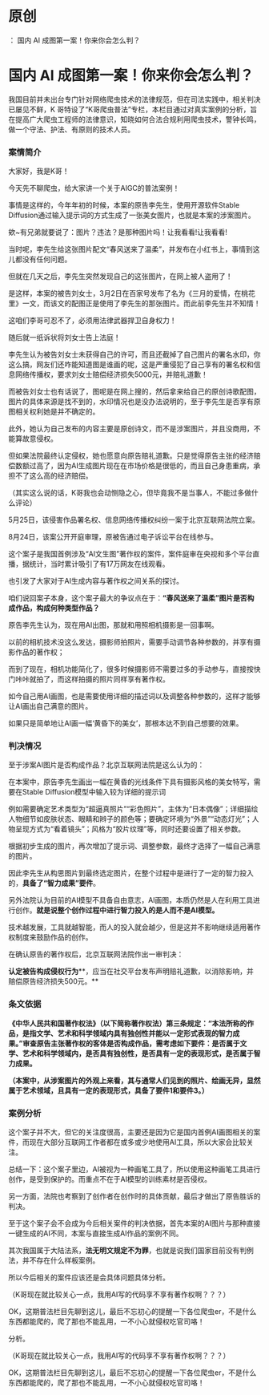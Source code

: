 # 原创
：  国内 AI 成图第一案！你来你会怎么判？

# 国内 AI 成图第一案！你来你会怎么判？

> 
我国目前并未出台专门针对网络爬虫技术的法律规范，但在司法实践中，相关判决已屡见不鲜，K 哥特设了“K哥爬虫普法”专栏，本栏目通过对真实案例的分析，旨在提高广大爬虫工程师的法律意识，知晓如何合法合规利用爬虫技术，警钟长鸣，做一个守法、护法、有原则的技术人员。


### 案情简介

大家好，我是K哥！

今天先不聊爬虫，给大家讲一个关于AIGC的普法案例！

事情是这样的，今年年初的时候，本案的原告李先生，使用开源软件Stable Diffusion通过输入提示词的方式生成了一张美女图片，也就是本案的涉案图片。

欸~有兄弟就要说了：图片？违法？是那种图片吗！让我看看!让我看看!

当时呢，李先生给这张图片配文“春风送来了温柔”，并发布在小红书上，事情到这儿都没有任何问题。

但就在几天之后，李先生突然发现自己的这张图片，在网上被人盗用了！

是这样，本案的被告刘女士，3月2日在百家号发布了名为《三月的爱情，在桃花里》一文，而该文的配图正是使用了李先生的那张图片。而此前李先生并不知情！

这咱们李哥可忍不了，必须用法律武器捍卫自身权力！

随后就一纸诉状将刘女士告上法庭！

李先生认为被告刘女士未获得自己的许可，而且还截掉了自己图片的署名水印，你这么搞，网友们还咋能知道图是谁画的呢，这是严重侵犯了自己享有的署名权和信息网络传播权，要求刘女士赔偿经济损失5000元，并赔礼道歉！

而被告刘女士也有话说了，图呢是在网上搜的，然后拿来给自己的原创诗歌配图，图片的具体来源是找不到的，水印情况也是没办法说明的，至于李先生是否享有原图相关权利她是并不确定的。

此外，她认为自己发布的内容主要是原创诗文，而不是涉案图片，并且没商用，不能算故意侵权。

但如果法院最终认定侵权，她也愿意向原告赔礼道歉。只是觉得原告主张的经济赔偿数额过高了，因为AI生成图片现在在市场价格是很低的，而且自己身患重病，承担不了这么高的经济赔偿。

（其实这么说的话，K哥我也会动恻隐之心，但毕竟我不是当事人，不能过多做什么评论）

5月25日，该侵害作品署名权、信息网络传播权纠纷一案于北京互联网法院立案。

8月24日，该案公开开庭审理，原被告通过电子诉讼平台在线参与。

这个案子是我国首例涉及“AI文生图”著作权的案件，案件庭审在央视和多个平台直播，据统计，当时累计吸引了有17万网友在线观看。

也引发了大家对于AI生成内容与著作权之间关系的探讨。

咱们说回案子本身，这个案子最大的争议点在于：**“春风送来了温柔”图片是否构成作品，构成何种类型作品？**

原告李先生认为，现在用AI出图，那就和用照相机摄影是一回事啊。

以前的相机技术没这么发达，摄影师拍照片，需要手动调节各种参数的，并享有摄影作品的著作权；

而到了现在，相机功能简化了，很多时候摄影师不需要过多的手动参与，直接按快门咔咔就拍了，而这样拍摄的照片同样享有著作权。

如今自己用AI画图，也是需要使用详细的描述词以及调整各种参数的，这样才能够让AI画出自己满意的图片。

如果只是简单地让AI画一幅‘黄昏下的美女’，那根本达不到自己想要的效果。

### 判决情况

至于涉案AI图片是否构成作品？北京互联网法院是这么认为的：

在本案中，原告李先生画出一幅在黄昏的光线条件下具有摄影风格的美女特写，需要在Stable Diffusion模型中输入较为详细的提示词

例如需要确定艺术类型为“超逼真照片”“彩色照片”，主体为“日本偶像”；详细描绘人物细节如皮肤状态、眼睛和辫子的颜色等；要确定环境为“外景”“动态灯光”；人物呈现方式为“看着镜头”；风格为“胶片纹理”等，同时还要设置了相关参数。

根据初步生成的图片，再次增加了提示词、调整参数，最终才选择了一幅自己满意的图片。

因此李先生从构思图片到最终选定图片，在整个过程中是进行了一定的智力投入的，**具备了“智力成果”要件**。

另外法院认为目前的AI模型不具备自由意志，AI画图，本质仍然是人在利用工具进行创作。**就是说整个创作过程中进行智力投入的是人而不是AI模型。**

技术越发展，工具就越智能，而人的投入就会越少，但是这并不影响继续适用著作权制度来鼓励作品的创作。

在确认原告的著作权后，北京互联网法院作出一审判决：

**认定被告构成侵权行为****，应当在社交平台发布声明赔礼道歉，以消除影响，并赔偿原告经济损失500元。**

### 条文依据

**《中华人民共和国著作权法》（以下简称著作权法）第三条规定：“本法所称的作品，是指文学、艺术和科学领域内具有独创性并能以一定形式表现的智力成果。”审查原告主张著作权的客体是否构成作品，需考虑如下要件：是否属于文学、艺术和科学领域内，是否具有独创性，是否具有一定的表现形式，是否属于智力成果。**

**（本案中，从涉案图片的外观上来看，其与通常人们见到的照片、绘画无异，显然属于艺术领域，且具有一定的表现形式，具备了要件1和要件3。）**

### 案例分析

这个案子并不大，但它的关注度很高，主要还是因为它是国内首例AI画图相关的案件，而现在大部分互联网工作者都在或多或少地使用AI工具，所以大家会比较关注。

总结一下：这个案子里边，AI被视为一种画笔工具了，所以使用这种画笔工具进行创作，是受到保护的。而重点不在于AI模型的训练素材是否侵权。

另一方面，法院也考察到了创作者在创作时的具体贡献，最后才做出了原告胜诉的判决。

至于这个案子会不会成为今后相关案件的判决依据，首先本案的AI图片与那种直接一键生成的AI不同，本案与直接生成AI作品的案例不同。

其次我国属于大陆法系，**法无明文规定不为罪**，也就是说我们国家目前没有判例法，并不存在什么样板案例。

所以今后相关的案件应该还是会具体问题具体分析。

（K哥现在就比较关心一点，我用AI写的代码享不享有著作权啊？？？）

OK，这期普法栏目先聊到这儿，最后不忘初心的提醒一下各位爬虫er，不是什么东西都能爬的，爬了那也不能乱用，一不小心就侵权吃官司咯！

分析。

（K哥现在就比较关心一点，我用AI写的代码享不享有著作权啊？？？）

OK，这期普法栏目先聊到这儿，最后不忘初心的提醒一下各位爬虫er，不是什么东西都能爬的，爬了那也不能乱用，一不小心就侵权吃官司咯！
